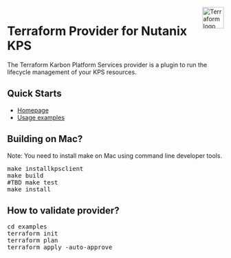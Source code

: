 <a href="https://terraform.io">
    <img src="https://cdn.rawgit.com/hashicorp/terraform-website/master/content/source/assets/images/logo-hashicorp.svg" alt="Terraform logo" title="Terraform" align="right" height="50" />
</a>

# Terraform Provider for Nutanix KPS

The Terraform Karbon Platform Services provider is a plugin to run the lifecycle management of your KPS resources.

## Quick Starts

- [Homepage](https://www.terraform.io/docs/providers/nutanixkps/index.html)
- [Usage examples](examples/)

## Building on Mac? 
Note: You need to install make on Mac using command line developer tools.
<pre>
make installkpsclient
make build
#TBD make test
make install
</pre>

## How to validate provider?
<pre>
cd examples
terraform init
terraform plan
terraform apply -auto-approve
</pre>
